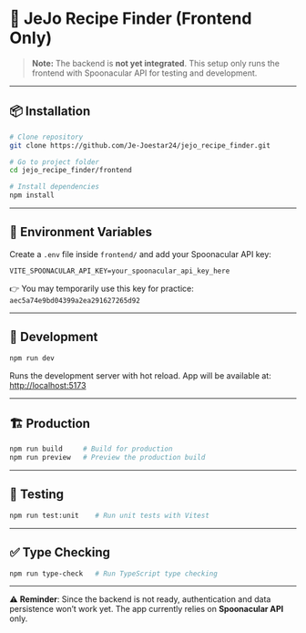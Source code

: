 # 🚧 JeJo Recipe Finder (Frontend Only)

> **Note:** The backend is **not yet integrated**. This setup only runs the frontend with Spoonacular API for testing and development.

---

## 📦 Installation

```bash
# Clone repository
git clone https://github.com/Je-Joestar24/jejo_recipe_finder.git

# Go to project folder
cd jejo_recipe_finder/frontend

# Install dependencies
npm install
```

---

## 🔑 Environment Variables

Create a `.env` file inside `frontend/` and add your Spoonacular API key:

```env
VITE_SPOONACULAR_API_KEY=your_spoonacular_api_key_here
```

👉 You may temporarily use this key for practice:
`aec5a74e9bd04399a2ea291627265d92`

---

## 🚀 Development

```bash
npm run dev
```

Runs the development server with hot reload.
App will be available at: [http://localhost:5173](http://localhost:5173)

---

## 🏗️ Production

```bash
npm run build     # Build for production
npm run preview   # Preview the production build
```

---

## 🧪 Testing

```bash
npm run test:unit    # Run unit tests with Vitest
```

---

## ✅ Type Checking

```bash
npm run type-check   # Run TypeScript type checking
```

---

⚠️ **Reminder**: Since the backend is not ready, authentication and data persistence won’t work yet. The app currently relies on **Spoonacular API** only.